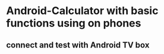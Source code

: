 # Android-Calculator with basic functions using on phones


## connect and test with Android TV box 
